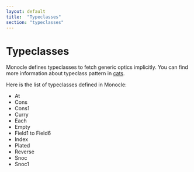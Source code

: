 ```yaml
---
layout: default
title:  "Typeclasses"
section: "typeclasses"
---
```


# Typeclasses

Monocle defines typeclasses to fetch generic optics implicitly. You can find more information about typeclass pattern in 
[cats](http://non.github.io/cats//typeclasses.html).

Here is the list of typeclasses defined in Monocle:

-   At
-   Cons
-   Cons1
-   Curry
-   Each
-   Empty
-   Field1 to Field6
-   Index
-   Plated
-   Reverse
-   Snoc
-   Snoc1